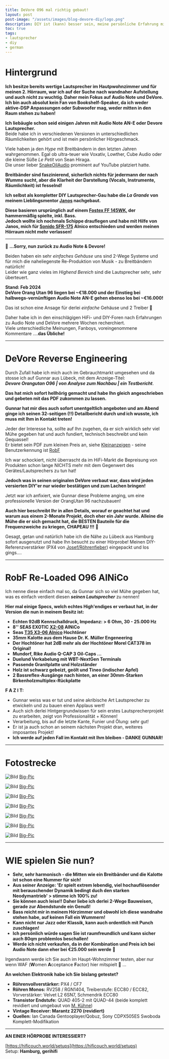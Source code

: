 ```yaml
---
title: DeVore O96 mal richtig gebaut!
layout: post
post-image: "/assets/images/blog-devore-diy/logo.png"
description: DIY ist (kann) besser sein, meine persönliche Erfahrung mit O96 Nachbau.
toc: true
tags:
- lautsprecher
- diy
- german
---
```


# Hintergrund

**Ich besitze bereits wertige Lautsprecher im Hautpwohnzimmer und für meinen 2. Hörraum, war ich auf der Suche nach wandnaher Aufstellung und auch nicht zu wuchtig. Daher mein Fokus auf Audio Note und DeVore.** \
**Ich bin auch absolut kein Fan von Bookshelf-Speaker, da ich weder aktive-DSP Anpassungen oder Subwoofer mag, weder mitten in den Raum stehen zu haben!**

**Ich liebäugle schon seid einigen Jahren mit Audio Note AN-E oder Devore Lautsprecher.** \
Beide habe ich in verschiedenen Versionen in unterschiedlichen Räumlichkeiten gehört und ist mein persönlicher Hörgeschmack.

Viele haben ja den _Hype_ mit Breitbändern in den letzten Jahren wahrgenommen. Egal ob ultra-teuer wie Voxativ, Lowther, Cube Audio oder die kleine Süße _Le Petit_ von Sean Hiraga. \
Die unser lieber [SnakeOilAudio](https://forum.snakeoilaudio.de/) prominent auf YouTube platziert hatte.

**Breitbänder sind faszinierend, sicherlich nichts für jedermann der nach _Wumms_ sucht, aber die Klarheit der Darstellung (Vocals, Instrumente, Räumlichkeit) ist fesselnd!**

**Ich selbst als kompletter DIY Lautsprecher-Gau habe die _La Grande_ von meinem Lieblingsmentor [Janos](https://www.youtube.com/@realworldaudio/playlists) nachgebaut.**

**Diese basieren ursprünglich auf einem [Fostex FF 145WK](https://www.fostexinternational.com/docs/speaker_components/FF-WKSeries.shtml), der hammermäßig spielte, inkl. Bass.** \
**Jedoch wollte ich nochmals Schippe drauflegen und habe mit Hilfe von Janos, mich für [Sonido SFR-175](https://sonido.hu/index2.php?lang=en) Alnico entschieden und werden meinen Hörraum nicht mehr verlassen!**

---

🫡 **...Sorry, nun zurück zu Audio Note & Devore!**

Beiden haben ein sehr _einfaches Gehäuse_ uns sind 2-Wege Systeme und für mich die naheliegenste Re-Produktion von Musik - zu Breitbändern natürlich! \
Leider wie ganz vieles im _Highend Bereich_ sind die Lautsprecher sehr, sehr überteuert.

**Stand: Feb 2024** \
**DeVore Orang Utan 96 liegen bei ~€18.000 und der Einstieg bei halbwegs-vernünftigen Audio Note AN-E gehen ebenso los bei ~€16.000!**

Das ist schon eine Ansage für derlei _einfache_ Gehäuse und 2 Treiber 🫣

Daher habe ich in den einschlägigen HiFi- und DIY-Foren nach Erfahrungen zu Audio Note und DeVore mehrere Wochen recherchiert. \
Viele unterschiedliche Meinungen, Fanboys, voreingenommene Kommentare ....**das Übliche!**

---

# DeVore Reverse Engineering

Durch Zufall habe ich mich auch im Gebrauchtmarkt umgesehen und da stosse ich auf Gunnar aus Lübeck, mit dem Anzeige-Titel: \
**_Devore Orangutan O96 | von Analyse zum Nachbau | ein Testbericht_**.

**Das hat mich sofort hellhörig gemacht und habe Ihn gleich angeschrieben und gebeten mit das PDF zukommen zu lassen.**

**Gunnar hat mir dies auch sofort unentgeltlich angeboten und am Abend ginge ich seinen 32-seitigen (!!) Detailbericht durch und ich wusste, ich muss mit Ihm in Kontakt treten!**

Jeder der Interesse ha, sollte auf Ihn zugehen, da er sich wirklich sehr viel Mühe gegeben hat und auch fundiert, technisch beschreibt und kein Gequassel! \
Er bietet sein PDF zum kleinen Preis an, siehe [Kleinanzeigen](https://www.kleinanzeigen.de/s-anzeige/devore-orangutan-o96-von-analyse-zum-nachbau-ein-testbericht/2665251052-172-24229) - seine Benutzerkennung ist [RobF](https://www.kleinanzeigen.de/s-bestandsliste.html?userId=134688342)

Ich war schockiert, nicht überrascht da im HiFi-Markt die Bepreisung von Produkten schon lange NICHTS mehr mit dem Gegenwert des Gerätes/Lautsprechers zu tun hat!

**Jedoch was in seinen originalen DeVore verbaut war, dass wird jeden versierten DIY'er nur wieder bestätigen und zum Lachen bringen!**

Jetzt war ich anfixiert, wie Gunnar diese Probleme anging, um eine professionelle Version der OrangUtan 96 nachzubauen!

**Auch hier beschreibt Ihr in allen Details, worauf er geachtet hat und warum aus einem 2-Monate Projekt, doch eher ein Jahr wurde. Alleine die Mühe die er sich gemacht hat, die BESTEN Bauteile für die Frequenzweiche zu kriegen, CHAPEAU !!!** 👏

Gesagt, getan und natürlich habe ich die Nähe zu Lübeck aus Hamburg sofort ausgenutzt und habe Ihn besucht zu einer Hörprobe! Meinen DIY-Referenzverstärker (PX4 von [Josef/Röhrenfieber](https://www.roehrenfieber.com/px4)) eingepackt und los gings....

----

# RobF Re-Loaded O96 AlNiCo

Ich nenne diese einfach mal so, da Gunnar sich so viel Mühe gegeben hat, was es einfach verdient diesen **_seinen Lautsprecher_** zu nennen!

**Hier mal einige Specs, welch echtes High'endiges er verbaut hat, in der Version die nun in meinem Besitz ist:**

- **Echten 92dB Kennschalldruck, Impedanz: > 6 Ohm, 30 - 25.000 Hz**
- **8'' SEAS EXOTIC [X2-08](https://www.seas.no/index.php?option=com_content&view=article&id=345:x2-08-exotic-w8&catid=56&Itemid=248) AlNiCo**
- **Seas [T35 X3-06 Alnico](https://www.seas.no/index.php?option=com_content&view=article&id=346:x3-06-exotic-t35&catid=56&Itemid=248) Hochtöner**
- **35mm Kalotte aus dem Hause Dr. K. Müller Engeneering**
- **Der Hochtöner hat 2dB mehr als der Hochtöner Morel CAT378 im Original!**
- **Mundorf, Rike Audio Q-CAP 3 Oil-Caps ...**
- **Duelund Verkabelung mit WBT-NextGen Terminals**
- **Passende Granitplatte und Holzständer**
- **Holz ist schwarz gebeizt, geölt und Tineo (indischer Apfel)**
- **2 Bassreflex-Ausgänge nach hinten, an einer 30mm-Starken Birkenholzmultiplex-Rückplatte**

**F A Z I T:**

- Gunnar weiss was er tut und seine akribische Art Lautsprecher zu etwickeln und zu bauen einen Applaus wert!
- Auch sich derlei Hintgergrundwissen für sein erstes Lautsprecherprojekt zu erarbeiten, zeigt von Professionalität + Können!
- Verarbeitung, bis auf die letzte Kante, Funier und Ölung: sehr gut!
- Er ist ja auch schon an seinem nächsten Projekt dran, weiteres imposantes Projekt!
- **Ich werde auf jeden Fall im Kontakt mit Ihm bleiben - DANKE GUNNAR!**


---

# Fotostrecke

![Bild](/assets/images/blog-devore-diy/20240208_154924_thumb.jpg) [Big-Pic](/assets/images/blog-devore-diy/20240208_154924.jpg)

![Bild](/assets/images/blog-devore-diy/20240208_155228_thumb.jpg) [Big-Pic](/assets/images/blog-devore-diy/20240208_155228.jpg)

![Bild](/assets/images/blog-devore-diy/20240208_155235_thumb.jpg) [Big-Pic](/assets/images/blog-devore-diy/20240208_155235.jpg)

![Bild](/assets/images/blog-devore-diy/20240208_181603_thumb.jpg) [Big-Pic](/assets/images/blog-devore-diy/20240208_181603.jpg)

![Bild](/assets/images/blog-devore-diy/20240208_181611_thumb.jpg) [Big-Pic](/assets/images/blog-devore-diy//20240208_181611.jpg)

![Bild](/assets/images/blog-devore-diy/20240208_181625_thumb.jpg) [Big-Pic](/assets/images/blog-devore-diy//20240208_181625.jpg)

![Bild](/assets/images/blog-devore-diy/20240208_181647_thumb.jpg) [Big-Pic](/assets/images/blog-devore-diy/20240208_181647.jpg)


---

# WIE spielen Sie nun?

- **Sehr, sehr harmonisch - die Mitten wie ein Breitbänder und die Kalotte ist schon eine Nummer für sich!**
- **Aus seiner Anzeige: 'Er spielt extrem lebendig, viel hochauflösender mit berauschender Dynamik bedingt duch den starken Neodymantrieb' > stimme ich 100% zu!**
- **Sie können auch leise!! Daher liebe ich derlei 2-Wege Bauweisen, gerade zur Abendstunde ein Genuß!**
- **Bass reicht mir in meinem Hörzimmer und obwohl ich diese wandnahe stehen habe, auf keinen Fall ein Wummern!**
- **Kann nicht nur Jazz oder Klassik, kann auch ordentlich mit Punch zuschlagen!**
- **Ich persönlich würde sagen Sie ist raumfreundlich und kann sicher auch 80qm problemlos beschallen!**
- **Werde ich nicht verkaufen, da in der Kombination und Preis ich bei Audio Note dann eher bei €25.000 sein werde** 🤪

Irgendwann werde ich Sie auch im Haupt-Wohnzimmer testen, aber nur wenn WAF (**W**omen **A**cceptance **F**actor) hier mitspielt :eyes:  ...


**An welchen Elektronik habe ich Sie bislang getestet?**

- **Röhrenvollverstärker:** PX4 / CF7
- **Röhren Monos:** RV258 / RGN1404, Treiberstufe: ECC80 / ECC82, Vorverstärker: Velvet L2 6SN7, Schmendrik ECC80
- **Transistor Endstufe:** QUAD 405-2 mit QUAD-44 (beide komplett revidiert und umgebaut von [M. Kühne](https://ftbw.de/workshop/hifi-highend-service/quad-fix-price.html))
- **Vintage Receiver: Marantz 2270 (revidiert)**
- **Quellen:** Ian Canada Gentooplayer/Qobuz, Sony CDPX505ES Swoboda Komplett-Modifikation

---

**AN EINER HÖRPROBE INTERESSIERT?**

[https://hificouch.world/setups](https://hificouch.world/setups) \
Setup: **Hamburg, gerihifi**
